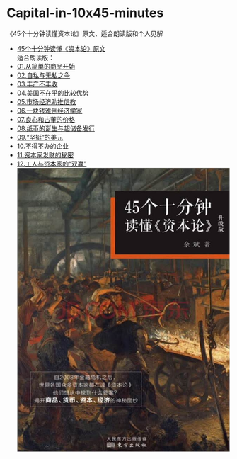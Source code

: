 # Capital-in-10x45-minutes
《45个十分钟读懂资本论》原文、适合朗读版和个人见解  
- [45个十分钟读懂《资本论》原文](/45个十分钟读懂《资本论》原文.md)  
适合朗读版：   
- [01.从简单的商品开始](/01.从简单的商品开始.md)  
- [02.自私与无私之争](/02.自私与无私之争.md)  
- [03.丰产不丰收](/03.丰产不丰收.md)  
- [04.美国不在乎的比较优势](/04.美国不在乎的比较优势.md)  
- [05.市场经济助推信教](/05.市场经济助推信教.md)  
- [06.一块钱难倒经济学家](/06.一块钱难倒经济学家.md)  
- [07.良心和古董的价格](/07.良心和古董的价格.md)  
- [08.纸币的诞生与超储备发行](/08.纸币的诞生与超储备发行.md)  
- [09.“坚挺”的美元](/09.“坚挺”的美元.md)  
- [10.不得不办的企业](/10.不得不办的企业.md)  
- [11.资本家发财的秘密](/11.资本家发财的秘密.md)  
- [12.工人与资本家的“双赢”](/12.工人与资本家的“双赢”.md)  
![cover](/45个十分钟读懂《资本论》.jpg)